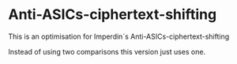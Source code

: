# Anti-ASICs-ciphertext-shifting
This is an optimisation for Imperdin´s Anti-ASICs-ciphertext-shifting

Instead of using two comparisons this version just uses one. 


